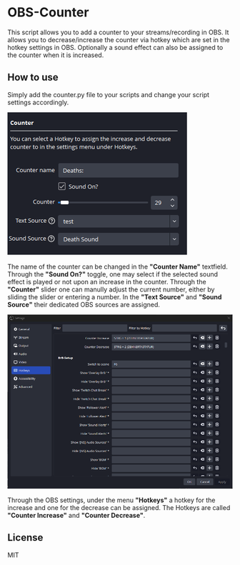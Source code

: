 # OBS-Counter

This script allows you to add a counter to your streams/recording in OBS.
It allows you to decrease/increase the counter via hotkey which are set in the hotkey settings in OBS.
Optionally a sound effect can also be assigned to the counter when it is increased.
 
## How to use

Simply add the counter.py file to your scripts and change your script settings accordingly.

![Script Settings](/Screenshots/Settings.png?raw=true)

The name of the counter can be changed in the <strong>"Counter Name"</strong> textfield.
Through the <strong>"Sound On?"</strong> toggle, one may select if the selected sound effect is played or not upon an increase in the counter.
Through the <strong>"Counter"</strong> slider one can manully adjust the current number, either by sliding the slider or entering a number.
In the <strong>"Text Source"</strong> and <strong>"Sound Source"</strong> their dedicated OBS sources are assigned.

![Script Settings](/Screenshots/OBS_Settings.png?raw=true)

Through the OBS settings, under the menu <strong>"Hotkeys"</strong> a hotkey for the increase and one for the decrease can be assigned. The Hotkeys are called <strong>"Counter Increase"</strong> and <strong>"Counter Decrease"</strong>.

## License

MIT
